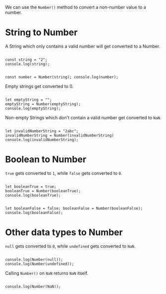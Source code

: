 We can use the `Number()` method to convert a non-number value to a number.

# String to Number

A String which only contains a valid number will get converted to a Number.

<codeblock language="javascript" type="lesson">
<code>
const string = "2";
console.log(string);

const number = Number(string);
console.log(number);
</code>
</codeblock>

Empty strings get converted to 0.

<codeblock language="javascript" type="lesson">
<code>
let emptyString = "";
emptyString = Number(emptyString);
console.log(emptyString);
</code>
</codeblock>

Non-empty Strings which don't contain a valid number get converted to `NaN`.

<codeblock language="javascript" type="lesson">
<code>
let invalidNumberString = "2abc";
invalidNumberString = Number(invalidNumberString)
console.log(invalidNumberString);
</code>
</codeblock>

# Boolean to Number

`true` gets converted to `1`, while `false` gets converted to `0`.

<codeblock language="javascript" type="lesson">
<code>
let booleanTrue = true;
booleanTrue = Number(booleanTrue);
console.log(booleanTrue);

let booleanFalse = false;
booleanFalse = Number(booleanFalse);
console.log(booleanFalse);
</code>
</codeblock>

# Other data types to Number

`null` gets converted to `0`, while `undefined` gets converted to `NaN`.

<codeblock language="javascript" type="lesson">
<code>
console.log(Number(null));
console.log(Number(undefined));
</code>
</codeblock>


Calling `Number()` on `NaN` returns `NaN` itself.

<codeblock language="javascript" type="lesson">
<code>
console.log(Number(NaN));
</code>
</codeblock>